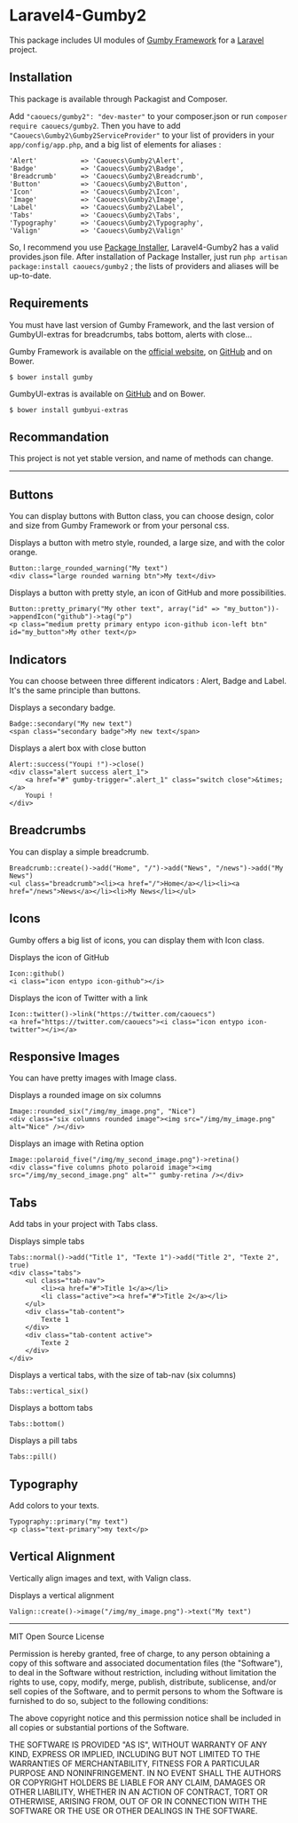 # Laravel4-Gumby2

This package includes UI modules of [Gumby Framework](http://www.gumbyframework.com) for a [Laravel](http://www.laravel.com) project.


## Installation

This package is available through Packagist and Composer.

Add `"caouecs/gumby2": "dev-master"` to your composer.json or run `composer require caouecs/gumby2`. Then you have to add `"Caouecs\Gumby2\Gumby2ServiceProvider"` to your list of providers in your `app/config/app.php`, and a big list of elements for aliases :

    'Alert'			  => 'Caouecs\Gumby2\Alert',
    'Badge'			  => 'Caouecs\Gumby2\Badge',
    'Breadcrumb'	  => 'Caouecs\Gumby2\Breadcrumb',
	'Button'		  => 'Caouecs\Gumby2\Button',
	'Icon'			  => 'Caouecs\Gumby2\Icon',
	'Image'			  => 'Caouecs\Gumby2\Image',
	'Label'			  => 'Caouecs\Gumby2\Label',
	'Tabs'			  => 'Caouecs\Gumby2\Tabs',
	'Typography'	  => 'Caouecs\Gumby2\Typography',
	'Valign'		  => 'Caouecs\Gumby2\Valign'

So, I recommend you use [Package Installer](https://github.com/rtablada/package-installer), Laravel4-Gumby2 has a valid provides.json file. After installation of Package Installer, just run `php artisan package:install caouecs/gumby2` ; the lists of providers and aliases will be up-to-date.

## Requirements

You must have last version of Gumby Framework, and the last version of GumbyUI-extras for breadcrumbs, tabs bottom, alerts with close…

Gumby Framework is available on the [official website](http://www.gumbyframework.com), on [GitHub](https://github.com/GumbyFramework/Gumby) and on Bower.

    $ bower install gumby

GumbyUI-extras is available on [GitHub](https://github.com/caouecs/gumbyui-extras) and on Bower.

    $ bower install gumbyui-extras

## Recommandation

This project is not yet stable version, and name of methods can change.

---

## Buttons

You can display buttons with Button class, you can choose design, color and size from Gumby Framework or from your personal css.

Displays a button with metro style, rounded, a large size, and with the color orange.

    Button::large_rounded_warning("My text")
    <div class="large rounded warning btn">My text</div>
    
Displays a button with pretty style, an icon of GitHub and more possibilities.

    Button::pretty_primary("My other text", array("id" => "my_button"))->appendIcon("github")->tag("p")
    <p class="medium pretty primary entypo icon-github icon-left btn" id="my_button">My other text</p>

## Indicators

You can choose between three different indicators : Alert, Badge and Label. It's the same principle than buttons.

Displays a secondary badge.

    Badge::secondary("My new text")
    <span class="secondary badge">My new text</span>

Displays a alert box with close button

    Alert::success("Youpi !")->close()
    <div class="alert success alert_1">
        <a href="#" gumby-trigger=".alert_1" class="switch close">&times;</a>
        Youpi !
    </div>

## Breadcrumbs

You can display a simple breadcrumb.

    Breadcrumb::create()->add("Home", "/")->add("News", "/news")->add("My News")
    <ul class="breadcrumb"><li><a href="/">Home</a></li><li><a href="/news">News</a></li><li>My News</li></ul>

## Icons

Gumby offers a big list of icons, you can display them with Icon class.

Displays the icon of GitHub

    Icon::github()
    <i class="icon entypo icon-github"></i>

Displays the icon of Twitter with a link

    Icon::twitter()->link("https://twitter.com/caouecs")
    <a href="https://twitter.com/caouecs"><i class="icon entypo icon-twitter"></i></a>

## Responsive Images

You can have pretty images with Image class.

Displays a rounded image on six columns

    Image::rounded_six("/img/my_image.png", "Nice")
    <div class="six columns rounded image"><img src="/img/my_image.png" alt="Nice" /></div>

Displays an image with Retina option

    Image::polaroid_five("/img/my_second_image.png")->retina()
    <div class="five columns photo polaroid image"><img src="/img/my_second_image.png" alt="" gumby-retina /></div>

## Tabs

Add tabs in your project with Tabs class.

Displays simple tabs

    Tabs::normal()->add("Title 1", "Texte 1")->add("Title 2", "Texte 2", true)
    <div class="tabs">
        <ul class="tab-nav">
            <li><a href="#">Title 1</a></li>
            <li class="active"><a href="#">Title 2</a></li>
        </ul>
        <div class="tab-content">
            Texte 1
        </div>
        <div class="tab-content active">
            Texte 2
        </div>
    </div>

Displays a vertical tabs, with the size of tab-nav (six columns)

    Tabs::vertical_six()

Displays a bottom tabs

    Tabs::bottom()

Displays a pill tabs

    Tabs::pill()

## Typography

Add colors to your texts.

    Typography::primary("my text")
    <p class="text-primary">my text</p>

## Vertical Alignment

Vertically align images and text, with Valign class.

Displays a vertical alignment

    Valign::create()->image("/img/my_image.png")->text("My text")

---

MIT Open Source License

Permission is hereby granted, free of charge, to any person obtaining a copy of this software and associated documentation files (the "Software"), to deal in the Software without restriction, including without limitation the rights to use, copy, modify, merge, publish, distribute, sublicense, and/or sell copies of the Software, and to permit persons to whom the Software is furnished to do so, subject to the following conditions:

The above copyright notice and this permission notice shall be included in all copies or substantial portions of the Software.

THE SOFTWARE IS PROVIDED "AS IS", WITHOUT WARRANTY OF ANY KIND, EXPRESS OR IMPLIED, INCLUDING BUT NOT LIMITED TO THE WARRANTIES OF MERCHANTABILITY, FITNESS FOR A PARTICULAR PURPOSE AND NONINFRINGEMENT. IN NO EVENT SHALL THE AUTHORS OR COPYRIGHT HOLDERS BE LIABLE FOR ANY CLAIM, DAMAGES OR OTHER LIABILITY, WHETHER IN AN ACTION OF CONTRACT, TORT OR OTHERWISE, ARISING FROM, OUT OF OR IN CONNECTION WITH THE SOFTWARE OR THE USE OR OTHER DEALINGS IN THE SOFTWARE.